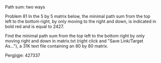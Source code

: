 
Path sum: two ways
 
Problem 81
In the 5 by 5 matrix below, the minimal path sum from the top left to the bottom right, 
by only moving to the right and down, is indicated in bold red and is equal to 2427.
 
Find the minimal path sum from the top left to the bottom right by only moving right and down 
in matrix.txt (right click and "Save Link/Target As..."), a 31K text file containing an 80 by 80 matrix.

Pergjigje:  427337
